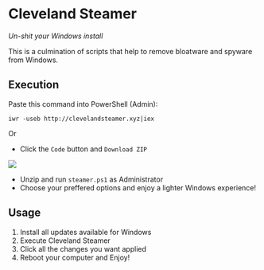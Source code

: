 # Cleveland Steamer
*Un-shit your Windows install*

This is a culmination of scripts that help to remove bloatware and spyware from Windows.

## Execution

Paste this command into PowerShell (Admin):

```
iwr -useb http://clevelandsteamer.xyz|iex
```

Or

- Click the `Code` button and `Download ZIP`

![](https://i.imgur.com/RVrvnB7.png)

- Unzip and run `steamer.ps1` as Administrator
- Choose your preffered options and enjoy a lighter Windows experience!

## Usage

1. Install all updates available for Windows
2. Execute Cleveland Steamer
3. Click all the changes you want applied
4. Reboot your computer and Enjoy!